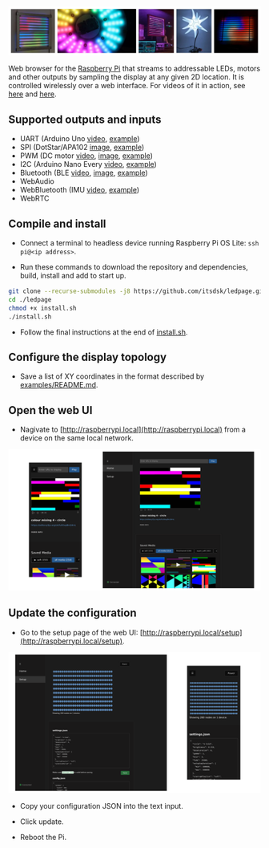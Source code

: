 ![Photos of projects realised using this software](/examples/media/cover.webp "Cover image")

Web browser for the [Raspberry Pi](www.raspberrypi.com) that streams to addressable LEDs, motors and other outputs by sampling the display at any given 2D location. It is controlled wirelessly over a web interface. For videos of it in action, see [here](examples/media/corona_lamp.mp4) and [here](exmples/media/square_two.mp4).

## Supported outputs and inputs

- UART (Arduino Uno [video](examples/media/uart_out.webp), [example](examples/UART_out))
- SPI (DotStar/APA102 [image](examples/media/spi_out.jpg), [example](examples/SPI_out))
- PWM (DC motor [video](examples/media/ble_pwm_out.webp), [image](examples/media/ble_pwm_out.jpg), [example](examples/BLE_out))
- I2C (Arduino Nano Every [video](examples/media/i2c_out.webp), [example](examples/I2C_out))
- Bluetooth (BLE [video](examples/media/ble_pwm_out.webp), [image](examples/media/ble_pwm_out.jpg), [example](examples/BLE_out))
- WebAudio <!-- ([MIC example](examples/MIC_IN/README.md)) -->
- WebBluetooth (IMU [video](examples/media/webbluetooth.gif), [example](examples/WebBluetooth_in))
- WebRTC <!-- ([BLE example](examples/BLE_IN/README.md)) -->

## Compile and install

- Connect a terminal to headless device running Raspberry Pi OS Lite: `ssh pi@<ip address>`.

- Run these commands to download the repository and dependencies, build, install and add to start up.

```bash
git clone --recurse-submodules -j8 https://github.com/itsdsk/ledpage.git
cd ./ledpage
chmod +x install.sh
./install.sh
```

- Follow the final instructions at the end of [install.sh](install.sh).

## Configure the display topology

- Save a list of XY coordinates in the format described by [examples/README.md](examples/README.md).

## Open the web UI

- Nagivate to [http://raspberrypi.local](http://raspberrypi.local) from a device on the same local network.

![Screenshots of the web UI homepage](/examples/media/web_ui_home.png)

## Update the configuration

- Go to the setup page of the web UI: [http://raspberrypi.local/setup](http://raspberrypi.local/setup).

![Screenshots of the web UI setup page](/examples/media/web_ui_setup.png)

- Copy your configuration JSON into the text input.

- Click update.

- Reboot the Pi.
